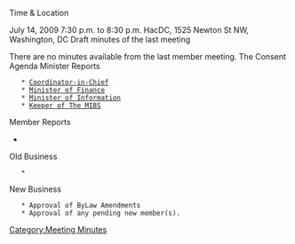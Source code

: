 Time & Location

July 14, 2009 7:30 p.m. to 8:30 p.m. HacDC, 1525 Newton St NW,
Washington, DC Draft minutes of the last meeting

There are no minutes available from the last member meeting. The Consent
Agenda Minister Reports

`   * `[`Coordinator-in-Chief`](Coordinator-in-Chief)\
`   * `[`Minister of Finance`](Minister_of_Finance)\
`   * `[`Minister of Information`](Minister_of_Information)\
`   * `[`Keeper of The MIBS`](Keeper_of_The_MIBS)

Member Reports

-   

Old Business

`   *`

New Business

`   * Approval of ByLaw Amendments`\
`   * Approval of any pending new member(s).`

[Category:Meeting Minutes](Category:Meeting_Minutes)
